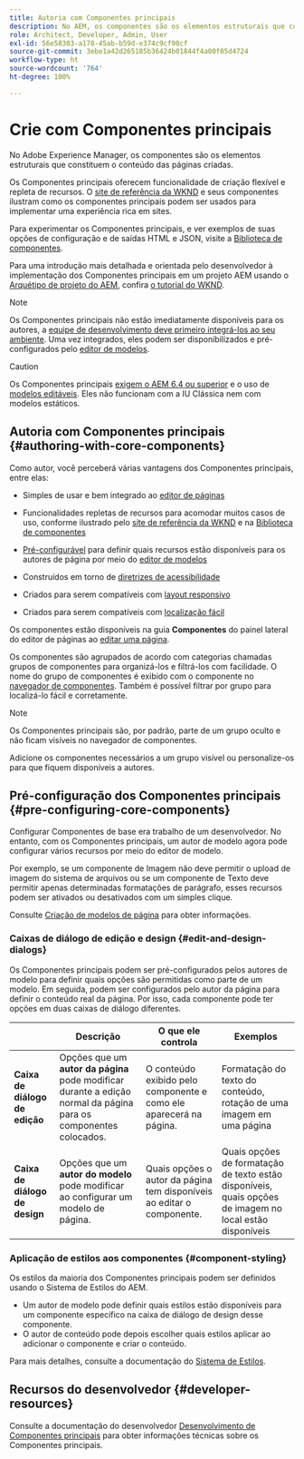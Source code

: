 ```yaml
---
title: Autoria com Componentes principais
description: No AEM, os componentes são os elementos estruturais que constituem o conteúdo das páginas criadas - os Componentes principais oferecem funcionalidade de criação flexível e repleta de recursos.
role: Architect, Developer, Admin, User
exl-id: 56e58303-a178-45ab-b59d-e374c9cf90cf
source-git-commit: 3ebe1a42d265185b36424b01844f4a00f05d4724
workflow-type: ht
source-wordcount: '764'
ht-degree: 100%

---
```


# Crie com Componentes principais

No Adobe Experience Manager, os componentes são os elementos estruturais que constituem o conteúdo das páginas criadas.

Os Componentes principais oferecem funcionalidade de criação flexível e repleta de recursos. O [site de referência da WKND](https://wknd.site) e seus componentes ilustram como os componentes principais podem ser usados para implementar uma experiência rica em sites.

Para experimentar os Componentes principais, e ver exemplos de suas opções de configuração e de saídas HTML e JSON, visite a [Biblioteca de componentes](https://adobe.com/go/aem_cmp_library_br).

Para uma introdução mais detalhada e orientada pelo desenvolvedor à implementação dos Componentes principais em um projeto AEM usando o [Arquétipo de projeto do AEM](/help/developing/archetype/overview.md), confira [o tutorial do WKND](https://docs.adobe.com/content/help/pt-BR/experience-manager-learn/getting-started-wknd-tutorial-develop/overview.html).

>[!NOTE]
>
>Os Componentes principais não estão imediatamente disponíveis para os autores, a [equipe de desenvolvimento deve primeiro integrá-los ao seu ambiente](/help/get-started/using.md). Uma vez integrados, eles podem ser disponibilizados e pré-configurados pelo [editor de modelos](https://docs.adobe.com/content/help/pt-BR/experience-manager-cloud-service/sites/authoring/features/templates.html).

>[!CAUTION]
>
>Os Componentes principais [exigem o AEM 6.4 ou superior](/help/versions.md) e o uso de [modelos editáveis](https://docs.adobe.com/content/help/pt-BR/experience-manager-cloud-service/sites/authoring/features/templates.html). Eles não funcionam com a IU Clássica nem com modelos estáticos.

## Autoria com Componentes principais {#authoring-with-core-components}

Como autor, você perceberá várias vantagens dos Componentes principais, entre elas:

* Simples de usar e bem integrado ao [editor de páginas](https://docs.adobe.com/content/help/pt-BR/experience-manager-cloud-service/sites/authoring/fundamentals/editing-content.html)

* Funcionalidades repletas de recursos para acomodar muitos casos de uso, conforme ilustrado pelo [site de referência da WKND](https://wknd.site) e na [Biblioteca de componentes](https://adobe.com/go/aem_cmp_library_br)

* [Pré-configurável](#pre-configuring-core-components) para definir quais recursos estão disponíveis para os autores de página por meio do [editor de modelos](https://docs.adobe.com/content/help/pt-BR/experience-manager-cloud-service/sites/authoring/features/templates.html)

* Construídos em torno de [diretrizes de acessibilidade](https://docs.adobe.com/content/help/pt-BR/experience-manager-cloud-service/sites/authoring/fundamentals/accessible-content.html)

* Criados para serem compatíveis com [layout responsivo](https://docs.adobe.com/content/help/pt-BR/experience-manager-cloud-service/sites/authoring/features/responsive-layout.html)

* Criados para serem compatíveis com [localização fácil](localization.md)

Os componentes estão disponíveis na guia **Componentes** do painel lateral do editor de páginas ao [editar uma página](https://docs.adobe.com/content/help/pt-BR/experience-manager-cloud-service/sites/authoring/fundamentals/editing-content.html).

Os componentes são agrupados de acordo com categorias chamadas grupos de componentes para organizá-los e filtrá-los com facilidade. O nome do grupo de componentes é exibido com o componente no [navegador de componentes](https://docs.adobe.com/content/help/pt-BR/experience-manager-cloud-service/sites/authoring/fundamentals/editing-content.html). Também é possível filtrar por grupo para localizá-lo fácil e corretamente.

>[!NOTE]
>
>Os Componentes principais são, por padrão, parte de um grupo oculto e não ficam visíveis no navegador de componentes.
>
>Adicione os componentes necessários a um grupo visível ou personalize-os para que fiquem disponíveis a autores.

## Pré-configuração dos Componentes principais {#pre-configuring-core-components}

Configurar Componentes de base era trabalho de um desenvolvedor. No entanto, com os Componentes principais, um autor de modelo agora pode configurar vários recursos por meio do editor de modelo.

Por exemplo, se um componente de Imagem não deve permitir o upload de imagem do sistema de arquivos ou se um componente de Texto deve permitir apenas determinadas formatações de parágrafo, esses recursos podem ser ativados ou desativados com um simples clique.

Consulte [Criação de modelos de página](https://docs.adobe.com/content/help/pt-BR/experience-manager-cloud-service/sites/authoring/features/templates.html) para obter informações.

### Caixas de diálogo de edição e design {#edit-and-design-dialogs}

Os Componentes principais podem ser pré-configurados pelos autores de modelo para definir quais opções são permitidas como parte de um modelo. Em seguida, podem ser configurados pelo autor da página para definir o conteúdo real da página. Por isso, cada componente pode ter opções em duas caixas de diálogo diferentes.

|  | Descrição | O que ele controla | Exemplos |
|--- |--- |--- |--- |
| **Caixa de diálogo de edição** | Opções que um **autor da página** pode modificar durante a edição normal da página para os componentes colocados. | O conteúdo exibido pelo componente e como ele aparecerá na página. | Formatação do texto do conteúdo, rotação de uma imagem em uma página |
| **Caixa de diálogo de design** | Opções que um **autor do modelo** pode modificar ao configurar um modelo de página. | Quais opções o autor da página tem disponíveis ao editar o componente. | Quais opções de formatação de texto estão disponíveis, quais opções de imagem no local estão disponíveis |

### Aplicação de estilos aos componentes {#component-styling}

Os estilos da maioria dos Componentes principais podem ser definidos usando o Sistema de Estilos do AEM.

* Um autor de modelo pode definir quais estilos estão disponíveis para um componente específico na caixa de diálogo de design desse componente.
* O autor de conteúdo pode depois escolher quais estilos aplicar ao adicionar o componente e criar o conteúdo.

Para mais detalhes, consulte a documentação do [Sistema de Estilos](https://docs.adobe.com/content/help/pt-BR/experience-manager-cloud-service/sites/authoring/features/style-system.html).

## Recursos do desenvolvedor {#developer-resources}

Consulte a documentação do desenvolvedor [Desenvolvimento de Componentes principais](/help/developing/overview.md) para obter informações técnicas sobre os Componentes principais.
